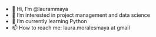 - 👋 Hi, I’m @laurammaya
- 👀 I’m interested in project management and data science
- 🌱 I’m currently learning Python
- 📫 How to reach me: laura.moralesmaya at gmail

<!---
laurammaya/laurammaya is a ✨ special ✨ repository because its `README.md` (this file) appears on your GitHub profile.
You can click the Preview link to take a look at your changes.
--->
